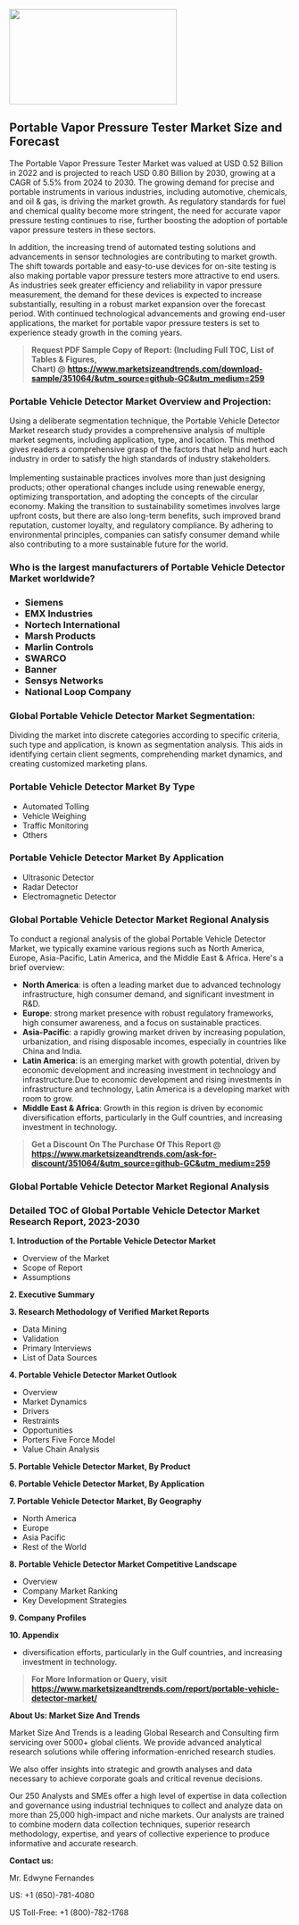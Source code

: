 <p><img class="alignnone size-medium wp-image-20088" src="https://ffe5etoiles.com/wp-content/uploads/2024/12/MST1-300x171.png" alt="" width="300" height="171" /></p><h2>Portable Vapor Pressure Tester Market Size and Forecast</h2><p>The Portable Vapor Pressure Tester Market was valued at USD 0.52 Billion in 2022 and is projected to reach USD 0.80 Billion by 2030, growing at a CAGR of 5.5% from 2024 to 2030. The growing demand for precise and portable instruments in various industries, including automotive, chemicals, and oil & gas, is driving the market growth. As regulatory standards for fuel and chemical quality become more stringent, the need for accurate vapor pressure testing continues to rise, further boosting the adoption of portable vapor pressure testers in these sectors.</p><p>In addition, the increasing trend of automated testing solutions and advancements in sensor technologies are contributing to market growth. The shift towards portable and easy-to-use devices for on-site testing is also making portable vapor pressure testers more attractive to end users. As industries seek greater efficiency and reliability in vapor pressure measurement, the demand for these devices is expected to increase substantially, resulting in a robust market expansion over the forecast period. With continued technological advancements and growing end-user applications, the market for portable vapor pressure testers is set to experience steady growth in the coming years.</p></p><blockquote id="" class=""><strong>Request PDF Sample Copy of Report: (Including Full TOC, List of Tables &amp; Figures, Chart)&nbsp;@&nbsp;<strong><a href="https://www.marketsizeandtrends.com/download-sample/351064/&utm_source=github-GC&utm_medium=259" target="_blank">https://www.marketsizeandtrends.com/download-sample/351064/&utm_source=github-GC&utm_medium=259</a></strong></strong></blockquote><h3 id="" class="">Portable Vehicle Detector Market&nbsp;Overview and Projection:</h3><p id="" class="">Using a deliberate segmentation technique, the Portable Vehicle Detector Market research study provides a comprehensive analysis of multiple market segments, including application, type, and location. This method gives readers a comprehensive grasp of the factors that help and hurt each industry in order to satisfy the high standards of industry stakeholders. <br /> <br />Implementing sustainable practices involves more than just designing products; other operational changes include using renewable energy, optimizing transportation, and adopting the concepts of the circular economy. Making the transition to sustainability sometimes involves large upfront costs, but there are also long-term benefits, such improved brand reputation, customer loyalty, and regulatory compliance. By adhering to environmental principles, companies can satisfy consumer demand while also contributing to a more sustainable future for the world.</p><h3 id="" class="">Who is the largest manufacturers of&nbsp;Portable Vehicle Detector Market worldwide?</h3><h3 class=""><p><ul><li>Siemens </li><li> EMX Industries </li><li> Nortech International </li><li> Marsh Products </li><li> Marlin Controls </li><li> SWARCO </li><li> Banner </li><li> Sensys Networks </li><li> National Loop Company</li></ul></p></h3><h3 id="" class="">Global&nbsp;Portable Vehicle Detector Market Segmentation:</h3><p id="" class="">Dividing the market into discrete categories according to specific criteria, such type and application, is known as segmentation analysis. This aids in identifying certain client segments, comprehending market dynamics, and creating customized marketing plans.</p><h3 id="" class="">Portable Vehicle Detector Market&nbsp;By Type</h3><p><p><ul><li>Automated Tolling</li><li> Vehicle Weighing</li><li> Traffic Monitoring</li><li> Others</p></li></ul></p></p><h3 id="" class="">Portable Vehicle Detector Market&nbsp;By Application</h3><p class=""><p><ul><li>Ultrasonic Detector</li><li> Radar Detector</li><li> Electromagnetic Detector</li></ul></p></p><h3 id="" class="">Global Portable Vehicle Detector Market Regional Analysis</h3><p id="" class="">To conduct a regional analysis of the global Portable Vehicle Detector Market, we typically examine various regions such as North America, Europe, Asia-Pacific, Latin America, and the Middle East &amp; Africa. Here's a brief overview:</p><ul><li><strong>North America</strong>: is often a leading market due to advanced technology infrastructure, high consumer demand, and significant investment in R&amp;D.</li><li><strong>Europe</strong>: strong market presence with robust regulatory frameworks, high consumer awareness, and a focus on sustainable practices.</li><li><strong>Asia-Pacific</strong>: a rapidly growing market driven by increasing population, urbanization, and rising disposable incomes, especially in countries like China and India.</li><li><strong>Latin America</strong>: is an emerging market with growth potential, driven by economic development and increasing investment in technology and infrastructure.Due to economic development and rising investments in infrastructure and technology, Latin America is a developing market with room to grow.</li><li><strong>Middle East &amp; Africa</strong>: Growth in this region is driven by economic diversification efforts, particularly in the Gulf countries, and increasing investment in technology.</li></ul><blockquote id="" class=""><strong>Get a Discount On The Purchase Of This Report @ <strong><a href="https://www.marketsizeandtrends.com/ask-for-discount/351064/&utm_source=github-GC&utm_medium=259" target="_blank">https://www.marketsizeandtrends.com/ask-for-discount/351064/&utm_source=github-GC&utm_medium=259</a></strong></strong></blockquote><h3 id="" class="">Global Portable Vehicle Detector Market Regional Analysis</h3><h3 id="" class="">Detailed TOC of Global Portable Vehicle Detector Market Research Report, 2023-2030</h3><p id="" class=""><strong>1. Introduction of the Portable Vehicle Detector Market</strong></p><ul><li>Overview of the Market</li><li>Scope of Report</li><li>Assumptions</li></ul><p id="" class=""><strong>2. Executive Summary</strong></p><p id="" class=""><strong>3. Research Methodology of Verified Market Reports</strong></p><ul><li>Data Mining</li><li>Validation</li><li>Primary Interviews</li><li>List of Data Sources</li></ul><p id="" class=""><strong>4. Portable Vehicle Detector Market Outlook</strong></p><ul><li>Overview</li><li>Market Dynamics</li><li>Drivers</li><li>Restraints</li><li>Opportunities</li><li>Porters Five Force Model</li><li>Value Chain Analysis</li></ul><p id="" class=""><strong>5. Portable Vehicle Detector Market, By Product</strong></p><p id="" class=""><strong>6. Portable Vehicle Detector Market, By Application</strong></p><p id="" class=""><strong>7. Portable Vehicle Detector Market, By Geography</strong></p><ul><li>North America</li><li>Europe</li><li>Asia Pacific</li><li>Rest of the World</li></ul><p id="" class=""><strong>8. Portable Vehicle Detector Market Competitive Landscape</strong></p><ul><li>Overview</li><li>Company Market Ranking</li><li>Key Development Strategies</li></ul><p id="" class=""><strong>9. Company Profiles</strong></p><p id="" class=""><strong>10. Appendix</strong></p><ul><li>diversification efforts, particularly in the Gulf countries, and increasing investment in technology.</li></ul><blockquote id="" class=""><strong>For More Information or Query, visit <strong><strong><a href="https://www.marketsizeandtrends.com/report/portable-vehicle-detector-market/" target="_blank">https://www.marketsizeandtrends.com/report/portable-vehicle-detector-market/</a></strong></strong></strong></blockquote><p id="" class=""><strong>About Us: Market Size And Trends</strong></p><p id="" class="">Market Size And Trends is a leading Global Research and Consulting firm servicing over 5000+ global clients. We provide advanced analytical research solutions while offering information-enriched research studies.</p><p id="" class="">We also offer insights into strategic and growth analyses and data necessary to achieve corporate goals and critical revenue decisions.</p><p id="" class="">Our 250 Analysts and SMEs offer a high level of expertise in data collection and governance using industrial techniques to collect and analyze data on more than 25,000 high-impact and niche markets. Our analysts are trained to combine modern data collection techniques, superior research methodology, expertise, and years of collective experience to produce informative and accurate research.</p><p id="" class=""><strong>Contact us:</strong></p><p id="" class="">Mr. Edwyne Fernandes</p><p id="" class="">US: +1 (650)-781-4080</p><p id="" class="">US Toll-Free: +1 (800)-782-1768</p>
